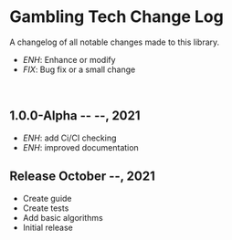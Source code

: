 Gambling Tech Change Log
========================

A changelog of all notable changes made to this library.

- *ENH*: Enhance or modify
- *FIX*: Bug fix or a small change

<br>

1.0.0-Alpha -- --, 2021
--------------------------
- *ENH*: add Ci/CI checking
- *ENH*: improved documentation


Release October --, 2021
------------------------
- Create guide
- Create tests
- Add basic algorithms
- Initial release
